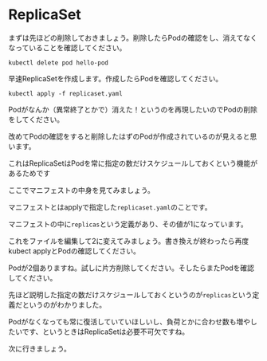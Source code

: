 # ReplicaSet

まずは先ほどの削除しておきましょう。削除したらPodの確認をし、消えてなくなっていることを確認してください。

```
kubectl delete pod hello-pod
```


早速ReplicaSetを作成します。作成したらPodを確認してください。

`kubectl apply -f replicaset.yaml`


Podがなんか（異常終了とかで）消えた！というのを再現したいのでPodの削除をしてください。


改めてPodの確認をすると削除したはずのPodが作成されているのが見えると思います。

これはReplicaSetはPodを常に指定の数だけスケジュールしておくという機能があるためです


ここでマニフェストの中身を見てみましょう。

マニフェストとはapplyで指定した`replicaset.yaml`のことです。

マニフェストの中に`replicas`という定義があり、その値が1になっています。

これをファイルを編集して2に変えてみましょう。書き換えが終わったら再度kubect applyとPodの確認してください。


Podが2個ありますね。試しに片方削除してください。そしたらまたPodを確認してください。


先ほど説明した指定の数だけスケジュールしておくというのが`replicas`という定義だというのがわかりました。


Podがなくなっても常に復活していていほしいし、負荷とかに合わせ数も増やしたいです、というときはReplicaSetは必要不可欠ですね。


次に行きましょう。